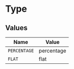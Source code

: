 # Type


## Values

| Name         | Value        |
| ------------ | ------------ |
| `PERCENTAGE` | percentage   |
| `FLAT`       | flat         |